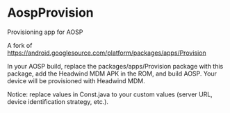 # AospProvision
Provisioning app for AOSP

A fork of https://android.googlesource.com/platform/packages/apps/Provision

In your AOSP build, replace the packages/apps/Provision package with this package, add the Headwind MDM APK in the ROM, and build AOSP. Your device will be provisioned with Headwind MDM.

Notice: replace values in Const.java to your custom values (server URL, device identification strategy, etc.).
